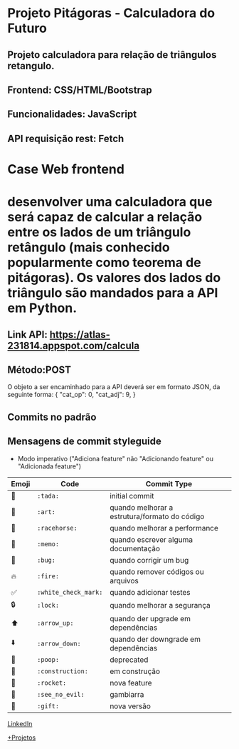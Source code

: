 # Projeto Pitágoras - Calculadora do Futuro

## Projeto calculadora para relação de triângulos retangulo.
## Frontend: CSS/HTML/Bootstrap
## Funcionalidades: JavaScript
## API requisição rest: Fetch

<h1> Case Web frontend <h1>
desenvolver uma calculadora que será capaz de calcular a relação entre os lados de um triângulo retângulo (mais conhecido popularmente como teorema de pitágoras).
Os valores dos lados do triângulo são mandados para a API em Python.

## Link API: https://atlas-231814.appspot.com/calcula
## Método:POST
O objeto a ser encaminhado para a API deverá ser em formato JSON, da seguinte forma:
{
    "cat_op": 0,
    "cat_adj": 9,
}

## Commits no padrão

## Mensagens de commit styleguide

- Modo imperativo ("Adiciona feature" não "Adicionando feature" ou "Adicionada feature")

Emoji | Code | Commit Type
------------ | ------------- | -------------
:tada: | `:tada:` | initial commit
:art: | `:art:` | quando melhorar a estrutura/formato do código
:racehorse: | `:racehorse:` | quando melhorar a performance
:memo: | `:memo:` | quando escrever alguma documentação
:bug: | `:bug:` | quando corrigir um bug
:fire: | `:fire:` | quando remover códigos ou arquivos
:white_check_mark: | `:white_check_mark:` | quando adicionar testes
:lock: | `:lock:` | quando melhorar a segurança
:arrow_up: | `:arrow_up:` | quando der upgrade em dependências
:arrow_down: | `:arrow_down:` | quando der downgrade em dependências
:poop: | `:poop:` | deprecated
:construction: | `:construction:` | em construção
:rocket: | `:rocket:` | nova feature
:see_no_evil: | `:see_no_evil:` | gambiarra
:gift: | `:gift:` | nova versão


[LinkedIn](https://www.linkedin.com/in/luana-lencina-dos-santos-944474195/)

[+Projetos](https://github.com/LuanaLencinaS)